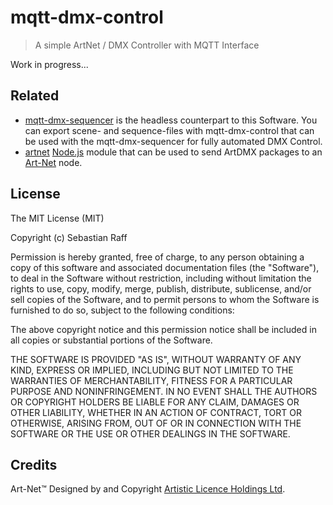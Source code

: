 # mqtt-dmx-control

> A simple ArtNet / DMX Controller with MQTT Interface

Work in progress...


## Related

* [mqtt-dmx-sequencer](https://github.com/hobbyquaker/mqtt-dmx-sequencer) is the headless counterpart to this 
Software. You can export scene- and sequence-files with mqtt-dmx-control that can be used with the mqtt-dmx-sequencer 
for fully automated DMX Control.
* [artnet](https://github.com/hobbyquaker/artnet) [Node.js](http://nodejs.org) module that can be used to send ArtDMX 
packages to an [Art-Net](http://en.wikipedia.org/wiki/Art-Net) node.


## License

The MIT License (MIT)

Copyright (c) Sebastian Raff 

Permission is hereby granted, free of charge, to any person obtaining a copy
of this software and associated documentation files (the "Software"), to deal
in the Software without restriction, including without limitation the rights
to use, copy, modify, merge, publish, distribute, sublicense, and/or sell
copies of the Software, and to permit persons to whom the Software is
furnished to do so, subject to the following conditions:

The above copyright notice and this permission notice shall be included in all
copies or substantial portions of the Software.

THE SOFTWARE IS PROVIDED "AS IS", WITHOUT WARRANTY OF ANY KIND, EXPRESS OR
IMPLIED, INCLUDING BUT NOT LIMITED TO THE WARRANTIES OF MERCHANTABILITY,
FITNESS FOR A PARTICULAR PURPOSE AND NONINFRINGEMENT. IN NO EVENT SHALL THE
AUTHORS OR COPYRIGHT HOLDERS BE LIABLE FOR ANY CLAIM, DAMAGES OR OTHER
LIABILITY, WHETHER IN AN ACTION OF CONTRACT, TORT OR OTHERWISE, ARISING FROM,
OUT OF OR IN CONNECTION WITH THE SOFTWARE OR THE USE OR OTHER DEALINGS IN THE
SOFTWARE.


## Credits

Art-Net™ Designed by and Copyright [Artistic Licence Holdings Ltd](http://www.artisticlicence.com/).

[mit-badge]: https://img.shields.io/badge/License-MIT-blue.svg?style=flat
[mit-url]: LICENSE
